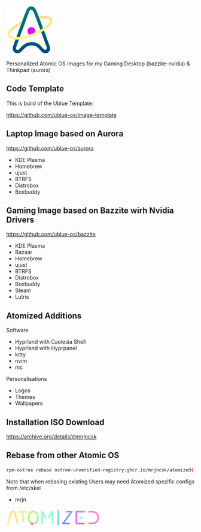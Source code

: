 ![Logo](files/usr/share/atomized/Logo.png)

Personalized Atomic OS Images for my Gaming Desktop (bazzite-nvidia) & Thinkpad (aurora)

## Code Template

This is build of the Ublue Template:

https://github.com/ublue-os/image-template

## Laptop Image based on Aurora

https://github.com/ublue-os/aurora

- KDE Plasma
- Homebrew
- ujust
- BTRFS
- Distrobox
- Boxbuddy

## Gaming Image based on Bazzite wirh Nvidia Drivers

https://github.com/ublue-os/bazzite

- KDE Plasma
- Bazaar
- Homebrew
- ujust
- BTRFS
- Distrobox
- Boxbuddy
- Steam
- Lutris

## Atomized Additions

Software

- Hyprland with Caelesia Shell
- Hyprland with Hyprpanel
- kitty
- nvim
- mc

Personalisations

- Logos
- Themes
- Wallpapers

## Installation ISO Download

https://archive.org/details/@mrjncsk

## Rebase from other Atomic OS

```bash
rpm-ostree rebase ostree-unverified-registry:ghcr.io/mrjncsk/atomized(-nvidia)
```

Note that when rebasing existing Users may need Atomized spezific configs from /etc/skel

- mrjn

![Title](files/usr/share/atomized/Title.png)
